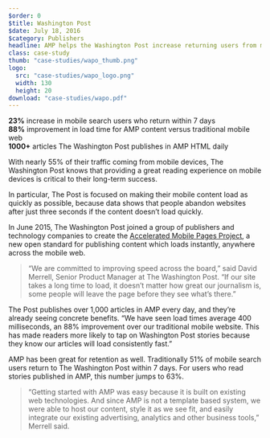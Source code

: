 ```yaml
---
$order: 0
$title: Washington Post
$date: July 18, 2016
$category: Publishers
headline: AMP helps the Washington Post increase returning users from mobile search by 23%
class: case-study
thumb: "case-studies/wapo_thumb.png"
logo:
  src: "case-studies/wapo_logo.png"
  width: 130
  height: 20
download: "case-studies/wapo.pdf"
---
```

<div class="results wordy">
    <div><strong>23%</strong> increase in mobile search users who return within 7 days</div>
    <div><strong>88%</strong> improvement in load time for AMP content versus traditional mobile web</div>
    <div><strong>1000+</strong> articles The Washington Post publishes in AMP HTML daily</div>
</div>

<div class="img-right">
    <amp-img width="559" height="1000" layout="responsive" src="/static/img/case-studies/wapo_framed.gif"></amp-img>
</div>

With nearly 55% of their traffic coming from mobile devices, The Washington
Post knows that providing a great reading experience on mobile devices is
critical to their long-term success.

In particular, The Post is focused on making their mobile content load as quickly
as possible, because data shows that people abandon websites after just three
seconds if the content doesn’t load quickly.

In June 2015, The Washington Post joined a group of publishers and technology
companies to create the <a href="https://www.ampproject.org/">Accelerated Mobile
Pages Project</a>, a new open standard for publishing content which loads
instantly, anywhere across the mobile web.

> “We are committed to improving speed across the board,” said David Merrell,
Senior Product Manager at The Washington Post. “If our site takes a long time
to load, it doesn’t matter how great our journalism is, some people will leave
the page before they see what’s there.”

The Post publishes over 1,000 articles in AMP every day, and they’re already
seeing concrete benefits. “We have seen load times average 400 milliseconds,
an 88% improvement over our traditional mobile website. This has made
readers more likely to tap on Washington Post stories because they know
our articles will load consistently fast.”

AMP has been great for retention as well. Traditionally 51% of mobile search
users return to The Washington Post within 7 days. For users who read stories
published in AMP, this number jumps to 63%.

> “Getting started with AMP was easy because it is built on existing web
technologies. And since AMP is not a template based system, we were able
to host our content, style it as we see fit, and easily integrate our existing
advertising, analytics and other business tools,” Merrell said.
